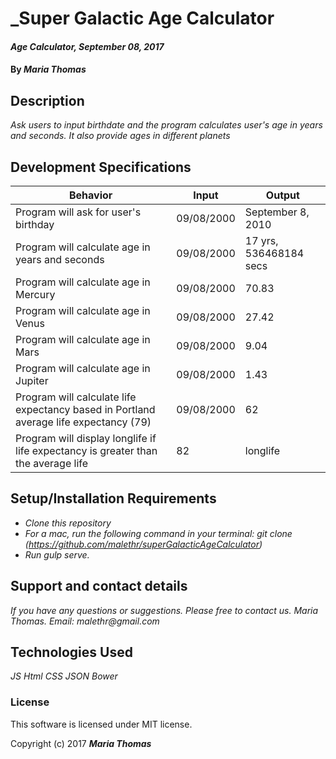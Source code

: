 # _Super Galactic Age Calculator

#### _Age Calculator, September 08, 2017_

#### By _**Maria Thomas**_

## Description

_Ask users to input birthdate and the program calculates user's age in years and seconds. It also provide ages in different planets_

## Development Specifications

| Behavior      | Input | Output |
| ------------- | ------------- | ------------- |
| Program will ask for user's birthday| 09/08/2000  | September 8, 2010  |
| Program will calculate age in years and seconds | 09/08/2000 | 17 yrs, 536468184 secs |
| Program will calculate age in Mercury  | 09/08/2000  |  70.83 |
| Program will calculate age in Venus  | 09/08/2000  | 27.42  |
| Program will calculate age in Mars  | 09/08/2000  |  9.04 |
| Program will calculate age in Jupiter  | 09/08/2000  | 1.43  |
| Program will calculate life expectancy based in Portland average life expectancy (79)  | 09/08/2000  | 62 |
| Program will display longlife if life expectancy is greater than the average life  | 82  | longlife |

## Setup/Installation Requirements

* _Clone this repository_
* _For a mac, run the following command in your terminal:
git clone (https://github.com/malethr/superGalacticAgeCalculator)_
* _Run gulp serve._

## Support and contact details

_If you have any questions or suggestions. Please free to contact us._
_Maria Thomas. Email: malethr@gmail.com_

## Technologies Used

_JS_
_Html_
_CSS_
_JSON_
_Bower_

### License

This software is licensed under MIT license.

Copyright (c) 2017 **_Maria Thomas_**
